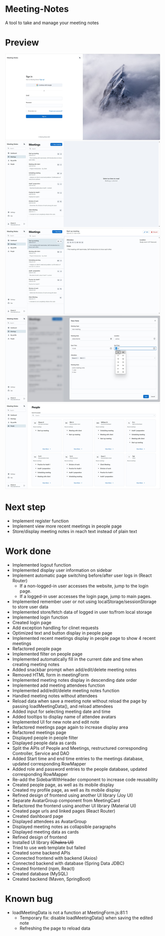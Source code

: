 # Meeting-Notes
A tool to take and manage your meeting notes

# Preview
![preview](/assets/preview-v0110.jpg "Login")
![preview](/assets/preview-v070-1.jpg "Meetings-no-select")
![preview](/assets/preview-v080-1.jpg "Meetings")
![preview](/assets/preview-v090.jpg "Edit-meeting")
![preview](/assets/preview-v0100.jpg "People")

# Next step

- Implement register function
- Implement view more recent meetings in people page
- Store/display meeting notes in reach text instead of plain text

# Work done

- Implemented logout function
- Implemented display user information on sidebar
- Implement automatic page switching before/after user logs in (React Router)
  - If a non-logged-in user accesses the website, jump to the login page.
  - If a logged-in user accesses the login page, jump to main pages.
- Implemented remember user or not using localStorage/sessionStorage to store user data
- Implemented store/fetch data of logged in user to/from local storage
- Implemented login function
- Created login page
- Add exception handling for clinet requests
- Optimized text and button display in people page
- Implemented recent meetings display in people page to show 4 recent meetings
- Refactored people page
- Implemented filter on people page
- Implemented automatically fill in the current date and time when creating meeting notes
- Added snackbar prompt when add/edit/delete meeting notes
- Removed HTML form in meetingForm
- Implemented meeting notes display in descending date order
- Implemented add meeting attendees function
- Implemented add/edit/delete meeting notes function
- Handled meeting notes without attendees
- Reload data when save a meeting note without reload the page by passing loadMeetingData(), and reload attendees
- Added input for selecting meeting date and time
- Added tooltips to display name of attendee avatars
- Implemented UI for new note and edit note
- Refactored meetings page again to increase display area
- Refactored meetings page
- Displayed people in people filter 
- Displayed people data as cards
- Split the APIs of People and Meetings, restructured corresponding Controller, Service and DAO
- Added Start time and end time entries to the meetings database, updated corresponding RowMapper
- Added role and password entries to the people database, updated corresponding RowMapper
- Re-add the SidebarWithHeader component to increase code reusability
- Created people page, as well as its mobile display
- Created my profile page, as well as its mobile display
- Refined design of frontend using another UI library (Joy UI)
- Separate AvatarGroup component from MeetingCard
- Refactored the frontend using another UI library (Material UI)
- Created page urls and linked pages (React Router)
- Created dashboard page
- Displayed attendees as AvatarGroup
- Displayed meeting notes as collapsible paragraphs 
- Displayed meeting data as cards
- Refined design of frontend
- Installed UI library ~~(Chakra UI)~~
- Tried to use web template but failed
- Created some backend APIs
- Connected frontend with backend (Axios)
- Connected backend with database (Spring Data JDBC)
- Created frontend (npm, React)
- Created database (MySQL)
- Created backend (Maven, SpringBoot)


# Known bug
- loadMeetingData is not a function at MeetingForm.js:81:1
  - Temporary fix: disable loadMeetingData() when saving the edited note
  - Refreshing the page to reload data
